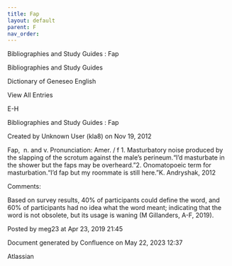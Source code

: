 ```yaml
---
title: Fap
layout: default
parent: F
nav_order:
---
```


Bibliographies and Study Guides : Fap

Bibliographies and Study Guides

Dictionary of Geneseo English

View All Entries

E-H

Bibliographies and Study Guides : Fap

Created by  Unknown User (kla8) on Nov 19, 2012

Fap,  n. and v. Pronunciation: Amer. / f 1. Masturbatory noise produced by the slapping of the scrotum against the male’s perineum.“I’d masturbate in the shower but the faps may be overheard.”2. Onomatopoeic term for masturbation.“I’d fap but my roommate is still here.”K. Andryshak, 2012

Comments:

Based on survey results, 40% of participants could define the word, and 60% of participants had no idea what the word meant; indicating that the word is not obsolete, but its usage is waning (M Gillanders, A-F, 2019).

Posted by meg23 at Apr 23, 2019 21:45

Document generated by Confluence on May 22, 2023 12:37

Atlassian
